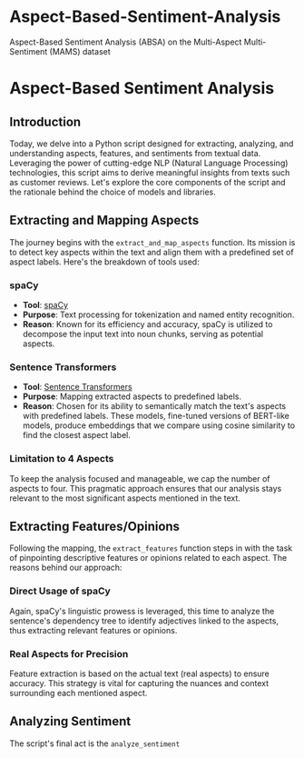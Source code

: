 # Aspect-Based-Sentiment-Analysis
Aspect-Based Sentiment Analysis (ABSA) on the Multi-Aspect Multi-Sentiment (MAMS) dataset


# Aspect-Based Sentiment Analysis

## Introduction
Today, we delve into a Python script designed for extracting, analyzing, and understanding aspects, features, and sentiments from textual data. Leveraging the power of cutting-edge NLP (Natural Language Processing) technologies, this script aims to derive meaningful insights from texts such as customer reviews. Let's explore the core components of the script and the rationale behind the choice of models and libraries.

## Extracting and Mapping Aspects
The journey begins with the `extract_and_map_aspects` function. Its mission is to detect key aspects within the text and align them with a predefined set of aspect labels. Here's the breakdown of tools used:

### spaCy
- **Tool**: [spaCy](https://spacy.io/)
- **Purpose**: Text processing for tokenization and named entity recognition.
- **Reason**: Known for its efficiency and accuracy, spaCy is utilized to decompose the input text into noun chunks, serving as potential aspects.

### Sentence Transformers
- **Tool**: [Sentence Transformers](https://www.sbert.net/)
- **Purpose**: Mapping extracted aspects to predefined labels.
- **Reason**: Chosen for its ability to semantically match the text's aspects with predefined labels. These models, fine-tuned versions of BERT-like models, produce embeddings that we compare using cosine similarity to find the closest aspect label.

### Limitation to 4 Aspects
To keep the analysis focused and manageable, we cap the number of aspects to four. This pragmatic approach ensures that our analysis stays relevant to the most significant aspects mentioned in the text.

## Extracting Features/Opinions
Following the mapping, the `extract_features` function steps in with the task of pinpointing descriptive features or opinions related to each aspect. The reasons behind our approach:

### Direct Usage of spaCy
Again, spaCy's linguistic prowess is leveraged, this time to analyze the sentence's dependency tree to identify adjectives linked to the aspects, thus extracting relevant features or opinions.

### Real Aspects for Precision
Feature extraction is based on the actual text (real aspects) to ensure accuracy. This strategy is vital for capturing the nuances and context surrounding each mentioned aspect.

## Analyzing Sentiment
The script's final act is the `analyze_sentiment`

